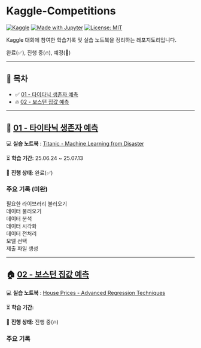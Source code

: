 # Kaggle-Competitions

[![Kaggle](https://img.shields.io/badge/Kaggle-Learn-blue)](https://www.kaggle.com/competitions)
[![Made with Jupyter](https://img.shields.io/badge/Made%20with-Jupyter-orange)]()
[![License: MIT](https://img.shields.io/badge/License-MIT-yellow.svg)](https://opensource.org/licenses/MIT)

Kaggle 대회에 참여한 학습기록 및 실습 노트북을 정리하는 레포지토리입니다.

완료(✅), 진행 중(🔥), 예정(📅)

---

## 📑 목차
- ✅ [01 - 타이타닉 생존자 예측](#-01---타이타닉-생존자-예측)
- 🔥 [02 - 보스턴 집값 예측]()

---

## 🚢 [01 - 타이타닉 생존자 예측](https://www.kaggle.com/competitions/titanic)

💻 **실습 노트북** : [Titanic - Machine Learning from Disaster](https://github.com/every1218/Kaggle-Competitions/tree/main/Titanic%20-%20Machine%20Learning%20from%20Disaster)

⏳ **학습 기간:** 25.06.24 ~ 25.07.13

📝 **진행 상태:** 완료(✅)


### 주요 기록 (미완)
필요한 라이브러리 불러오기  
데이터 불러오기  
데이터 분석  
데이터 시각화  
데이터 전처리  
모델 선택  
제출 파일 생성  

---


## 🏠 [02 - 보스턴 집값 예측](https://www.kaggle.com/competitions/house-prices-advanced-regression-techniques)

💻 **실습 노트북** : [House Prices - Advanced Regression Techniques]()

⏳ **학습 기간:**

📝 **진행 상태:** 진행 중(🔥)


### 주요 기록 
